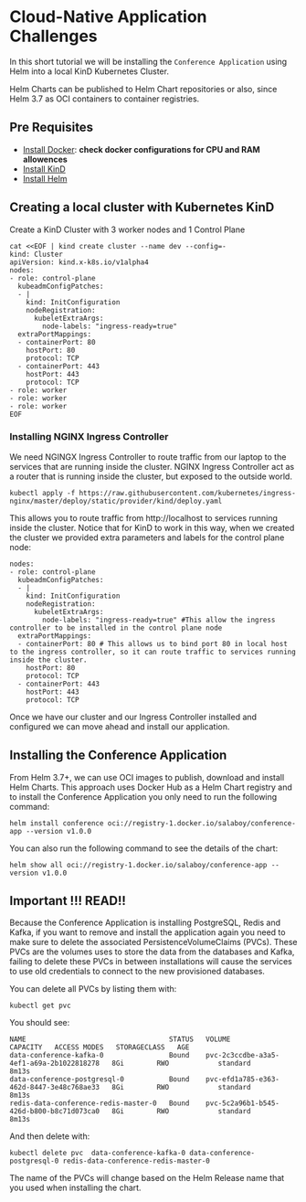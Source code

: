 # Cloud-Native Application Challenges

In this short tutorial we will be installing the `Conference Application` using Helm into a local KinD Kubernetes Cluster. 

Helm Charts can be published to Helm Chart repositories or also, since Helm 3.7 as OCI containers to container registries. 

## Pre Requisites
- [Install Docker](https://docs.docker.com/get-docker/): **check docker configurations for CPU and RAM allowences**
- [Install KinD](https://kind.sigs.k8s.io/docs/user/quick-start/#installation)
- [Install Helm](https://helm.sh/docs/intro/install/)

## Creating a local cluster with Kubernetes KinD

Create a KinD Cluster with 3 worker nodes and 1 Control Plane

```
cat <<EOF | kind create cluster --name dev --config=-
kind: Cluster
apiVersion: kind.x-k8s.io/v1alpha4
nodes:
- role: control-plane
  kubeadmConfigPatches:
  - |
    kind: InitConfiguration
    nodeRegistration:
      kubeletExtraArgs:
        node-labels: "ingress-ready=true"
  extraPortMappings:
  - containerPort: 80
    hostPort: 80
    protocol: TCP
  - containerPort: 443
    hostPort: 443
    protocol: TCP
- role: worker
- role: worker
- role: worker
EOF

```

### Installing NGINX Ingress Controller

We need NGINGX Ingress Controller to route traffic from our laptop to the services that are running inside the cluster. NGINX Ingress Controller act as a router that is running inside the cluster, but exposed to the outside world. 

```
kubectl apply -f https://raw.githubusercontent.com/kubernetes/ingress-nginx/master/deploy/static/provider/kind/deploy.yaml
```

This allows you to route traffic from http://localhost to services running inside the cluster. Notice that for KinD to work in this way, when we created the cluster we provided extra parameters and labels for the control plane node:
```
nodes:
- role: control-plane
  kubeadmConfigPatches:
  - |
    kind: InitConfiguration
    nodeRegistration:
      kubeletExtraArgs:
        node-labels: "ingress-ready=true" #This allow the ingress controller to be installed in the control plane node
  extraPortMappings:
  - containerPort: 80 # This allows us to bind port 80 in local host to the ingress controller, so it can route traffic to services running inside the cluster.
    hostPort: 80
    protocol: TCP
  - containerPort: 443
    hostPort: 443
    protocol: TCP
```

Once we have our cluster and our Ingress Controller installed and configured we can move ahead and install our application.


## Installing the Conference Application

From Helm 3.7+, we can use OCI images to publish, download and install Helm Charts. This approach uses Docker Hub as a Helm Chart registry and to install the Conference Application you only need to run the following command:

```
helm install conference oci://registry-1.docker.io/salaboy/conference-app --version v1.0.0
```

You can also run the following command to see the details of the chart: 

```
helm show all oci://registry-1.docker.io/salaboy/conference-app --version v1.0.0
```



## Important !!! READ!!

Because the Conference Application is installing PostgreSQL, Redis and Kafka, if you want to remove and install the application again you need to make sure to delete the associated PersistenceVolumeClaims (PVCs). These PVCs are the volumes uses to store the data from the databases and Kafka, failing to delete these PVCs in between installations will cause the services to use old credentials to connect to the new provisioned databases. 

You can delete all PVCs by listing them with:

```
kubectl get pvc
```

You should see:

```
NAME                                   STATUS   VOLUME                                     CAPACITY   ACCESS MODES   STORAGECLASS   AGE
data-conference-kafka-0                Bound    pvc-2c3ccdbe-a3a5-4ef1-a69a-2b1022818278   8Gi        RWO            standard       8m13s
data-conference-postgresql-0           Bound    pvc-efd1a785-e363-462d-8447-3e48c768ae33   8Gi        RWO            standard       8m13s
redis-data-conference-redis-master-0   Bound    pvc-5c2a96b1-b545-426d-b800-b8c71d073ca0   8Gi        RWO            standard       8m13s
```

And then delete with: 
```
kubectl delete pvc  data-conference-kafka-0 data-conference-postgresql-0 redis-data-conference-redis-master-0
```

The name of the PVCs will change based on the Helm Release name that you used when installing the chart.



